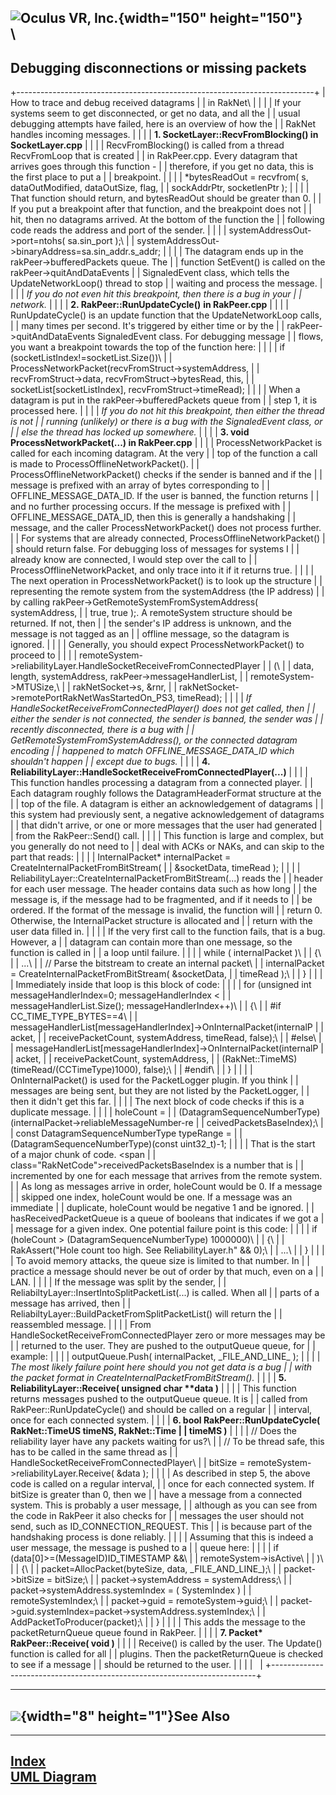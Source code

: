 <span style="background-color: rgb(255, 255, 255);">![Oculus VR,
Inc.](RakNet_Icon_Final-copy.jpg){width="150" height="150"}</span>\
\
  ---------------------------------------------
  Debugging disconnections or missing packets
  ---------------------------------------------

+--------------------------------------------------------------------------+
| <span class="RakNetBlueHeader">How to trace and debug received datagrams |
| in RakNet</span>\                                                        |
|                                                                          |
| If your systems seem to get disconnected, or get no data, and all the    |
| usual debugging attempts have failed, here is an overview of how the     |
| RakNet handles incoming messages.                                        |
|                                                                          |
| **1. SocketLayer::RecvFromBlocking() in SocketLayer.cpp**                |
|                                                                          |
| RecvFromBlocking() is called from a thread RecvFromLoop that is created  |
| in RakPeer.cpp. Every datagram that arrives goes through this function - |
| therefore, if you get no data, this is the first place to put a          |
| breakpoint.                                                              |
|                                                                          |
| \*bytesReadOut = recvfrom( s, dataOutModified, dataOutSize, flag,        |
| sockAddrPtr, socketlenPtr );                                             |
|                                                                          |
| That function should return, and bytesReadOut should be greater than 0.  |
| If you put a breakpoint after that function, and the breakpoint does not |
| hit, then no datagrams arrived. At the bottom of the function the        |
| following code reads the address and port of the sender.                 |
|                                                                          |
| systemAddressOut-&gt;port=ntohs( sa.sin\_port );\                        |
| systemAddressOut-&gt;binaryAddress=sa.sin\_addr.s\_addr;                 |
|                                                                          |
| The datagram ends up in the rakPeer-&gt;bufferedPackets queue. The       |
| function SetEvent() is called on the rakPeer-&gt;quitAndDataEvents       |
| SignaledEvent class, which tells the UpdateNetworkLoop() thread to stop  |
| waiting and process the message.                                         |
|                                                                          |
| *If you do not even hit this breakpoint, then there is a bug in your     |
| network.*                                                                |
|                                                                          |
| **2. RakPeer::RunUpdateCycle()** **in RakPeer.cpp**                      |
|                                                                          |
| RunUpdateCycle() is an update function that the UpdateNetworkLoop calls, |
| many times per second. It's triggered by either time or by the           |
| rakPeer-&gt;quitAndDataEvents SignaledEvent class. For debugging message |
| flows, you want a breakpoint towards the top of the function here:       |
|                                                                          |
| if (socketListIndex!=socketList.Size())\                                 |
| ProcessNetworkPacket(recvFromStruct-&gt;systemAddress,                   |
| recvFromStruct-&gt;data, recvFromStruct-&gt;bytesRead, this,             |
| socketList\[socketListIndex\], recvFromStruct-&gt;timeRead);             |
|                                                                          |
| When a datagram is put in the rakPeer-&gt;bufferedPackets queue from     |
| step 1, it is processed here.                                            |
|                                                                          |
| *If you do not hit this breakpoint, then either the thread is not        |
| running (unlikely) or there is a bug with the SignaledEvent class, or    |
| else the thread has locked up somewhere.*                                |
|                                                                          |
| **3. void ProcessNetworkPacket(...) in RakPeer.cpp**                     |
|                                                                          |
| ProcessNetworkPacket is called for each incoming datagram. At the very   |
| top of the function a call is made to ProcessOfflineNetworkPacket().     |
| ProcessOfflineNetworkPacket() checks if the sender is banned and if the  |
| message is prefixed with an array of bytes corresponding to              |
| OFFLINE\_MESSAGE\_DATA\_ID. If the user is banned, the function returns  |
| and no further processing occurs. If the message is prefixed with        |
| OFFLINE\_MESSAGE\_DATA\_ID, then this is generally a handshaking         |
| message, and the caller ProcessNetworkPacket() does not process further. |
| For systems that are already connected, ProcessOfflineNetworkPacket()    |
| should return false. For debugging loss of messages for systems I        |
| already know are connected, I would step over the call to                |
| ProcessOfflineNetworkPacket, and only trace into it if it returns true.  |
|                                                                          |
| The next operation in ProcessNetworkPacket() is to look up the structure |
| representing the remote system from the systemAddress (the IP address)   |
| by calling rakPeer-&gt;GetRemoteSystemFromSystemAddress( systemAddress,  |
| true, true );. A remoteSystem structure should be returned. If not, then |
| the sender's IP address is unknown, and the message is not tagged as an  |
| offline message, so the datagram is ignored.                             |
|                                                                          |
| Generally, you should expect ProcessNetworkPacket() to proceed to        |
|                                                                          |
| remoteSystem-&gt;reliabilityLayer.HandleSocketReceiveFromConnectedPlayer |
| (\                                                                       |
| data, length, systemAddress, rakPeer-&gt;messageHandlerList,             |
| remoteSystem-&gt;MTUSize,\                                               |
| rakNetSocket-&gt;s, &rnr,                                                |
| rakNetSocket-&gt;remotePortRakNetWasStartedOn\_PS3, timeRead);           |
|                                                                          |
| *If HandleSocketReceiveFromConnectedPlayer() does not get called, then   |
| either the sender is not connected, the sender is banned, the sender was |
| recently disconnected, there is a bug with                               |
| GetRemoteSystemFromSystemAddress(), or the connected datagram encoding   |
| happened to match OFFLINE\_MESSAGE\_DATA\_ID which shouldn't happen      |
| except due to bugs.*                                                     |
|                                                                          |
| **4. ReliabilityLayer::HandleSocketReceiveFromConnectedPlayer(...)**     |
|                                                                          |
| This function handles processing a datagram from a connected player.     |
| Each datagram roughly follows the DatagramHeaderFormat structure at the  |
| top of the file. A datagram is either an acknowledgement of datagrams    |
| this system had previously sent, a negative acknowledgement of datagrams |
| that didn't arrive, or one or more messages that the user had generated  |
| from the RakPeer::Send() call.                                           |
|                                                                          |
| This function is large and complex, but you generally do not need to     |
| deal with ACKs or NAKs, and can skip to the part that reads:             |
|                                                                          |
| InternalPacket\* internalPacket = CreateInternalPacketFromBitStream(     |
| &socketData, timeRead );                                                 |
|                                                                          |
| ReliabilityLayer::CreateInternalPacketFromBitStream(...) reads the       |
| header for each user message. The header contains data such as how long  |
| the message is, if the message had to be fragmented, and if it needs to  |
| be ordered. If the format of the message is invalid, the function will   |
| return 0. Otherwise, the InternalPacket structure is allocated and       |
| return with the user data filled in.                                     |
|                                                                          |
| If the very first call to the function fails, that is a bug. However, a  |
| datagram can contain more than one message, so the function is called in |
| a loop until failure.                                                    |
|                                                                          |
| while ( internalPacket )\                                                |
| {\                                                                       |
| ...\                                                                     |
| // Parse the bitstream to create an internal packet\                     |
| internalPacket = CreateInternalPacketFromBitStream( &socketData,         |
| timeRead );\                                                             |
| }                                                                        |
|                                                                          |
| Immediately inside that loop is this block of code:                      |
|                                                                          |
| for (unsigned int messageHandlerIndex=0; messageHandlerIndex &lt;        |
| messageHandlerList.Size(); messageHandlerIndex++)\                       |
| {\                                                                       |
| \#if CC\_TIME\_TYPE\_BYTES==4\                                           |
| messageHandlerList\[messageHandlerIndex\]-&gt;OnInternalPacket(internalP |
| acket,                                                                   |
| receivePacketCount, systemAddress, timeRead, false);\                    |
| \#else\                                                                  |
| messageHandlerList\[messageHandlerIndex\]-&gt;OnInternalPacket(internalP |
| acket,                                                                   |
| receivePacketCount, systemAddress,                                       |
| (RakNet::TimeMS)(timeRead/(CCTimeType)1000), false);\                    |
| \#endif\                                                                 |
| }                                                                        |
|                                                                          |
| OnInternalPacket() is used for the PacketLogger plugin. If you think     |
| messages are being sent, but they are not listed by the PacketLogger,    |
| then it didn't get this far.                                             |
|                                                                          |
| The next block of code checks if this is a duplicate message.            |
|                                                                          |
| holeCount =                                                              |
| (DatagramSequenceNumberType)(internalPacket-&gt;reliableMessageNumber-re |
| ceivedPacketsBaseIndex);\                                                |
| const DatagramSequenceNumberType typeRange =                             |
| (DatagramSequenceNumberType)(const uint32\_t)-1;                         |
|                                                                          |
| That is the start of a major chunk of code. <span                        |
| class="RakNetCode">receivedPacketsBaseIndex</span> is a number that is   |
| incremented by one for each message that arrives from the remote system. |
| As long as messages arrive in order, holeCount would be 0. If a message  |
| skipped one index, holeCount would be one. If a message was an immediate |
| duplicate, holeCount would be negative 1 and be ignored.                 |
| hasReceivedPacketQueue is a queue of booleans that indicates if we got a |
| message for a given index. One potential failure point is this code:     |
|                                                                          |
| if (holeCount &gt; (DatagramSequenceNumberType) 1000000)\                |
| {\                                                                       |
| RakAssert("Hole count too high. See ReliabilityLayer.h" && 0);\          |
| ...\                                                                     |
| }                                                                        |
|                                                                          |
| To avoid memory attacks, the queue size is limited to that number. In    |
| practice a message should never be out of order by that much, even on a  |
| LAN.                                                                     |
|                                                                          |
| If the message was split by the sender,                                  |
| ReliabiltyLayer::InsertIntoSplitPacketList(...) is called. When all      |
| parts of a message has arrived, then                                     |
| ReliabiltyLayer::BuildPacketFromSplitPacketList() will return the        |
| reassembled message.                                                     |
|                                                                          |
| From HandleSocketReceiveFromConnectedPlayer zero or more messages may be |
| returned to the user. They are pushed to the outputQueue queue, for      |
| example:                                                                 |
|                                                                          |
| outputQueue.Push( internalPacket, \_FILE\_AND\_LINE\_ );                 |
|                                                                          |
| *The most likely failure point here should you not get data is a bug     |
| with the packet format in CreateInternalPacketFromBitStream().*          |
|                                                                          |
| **5. ReliabilityLayer::Receive( unsigned char \*\*data )**               |
|                                                                          |
| This function returns messages pushed to the outputQueue queue. It is    |
| called from RakPeer::RunUpdateCycle() and should be called on a regular  |
| interval, once for each connected system.                                |
|                                                                          |
| **6. bool RakPeer::RunUpdateCycle( RakNet::TimeUS timeNS, RakNet::Time   |
| timeMS )**                                                               |
|                                                                          |
| // Does the reliability layer have any packets waiting for us?\          |
| // To be thread safe, this has to be called in the same thread as        |
| HandleSocketReceiveFromConnectedPlayer\                                  |
| bitSize = remoteSystem-&gt;reliabilityLayer.Receive( &data );            |
|                                                                          |
| As described in step 5, the above code is called on a regular interval,  |
| once for each connected system. If bitSize is greater than 0, then we    |
| have a message from a connected system. This is probably a user message, |
| although as you can see from the code in RakPeer it also checks for      |
| messages the user should not send, such as ID\_CONNECTION\_REQUEST. This |
| is because part of the handshaking process is done reliably.             |
|                                                                          |
| Assuming that this is indeed a user message, the message is pushed to a  |
| queue here:<span class="RakNetCode"></span>                              |
|                                                                          |
| if (data\[0\]&gt;=(MessageID)ID\_TIMESTAMP &&\                           |
| remoteSystem-&gt;isActive\                                               |
| )\                                                                       |
| {\                                                                       |
| packet=AllocPacket(byteSize, data, \_FILE\_AND\_LINE\_);\                |
| packet-&gt;bitSize = bitSize;\                                           |
| packet-&gt;systemAddress = systemAddress;\                               |
| packet-&gt;systemAddress.systemIndex = ( SystemIndex )                   |
| remoteSystemIndex;\                                                      |
| packet-&gt;guid = remoteSystem-&gt;guid;\                                |
| packet-&gt;guid.systemIndex=packet-&gt;systemAddress.systemIndex;\       |
| AddPacketToProducer(packet);\                                            |
| }                                                                        |
|                                                                          |
| This adds the message to the packetReturnQueue queue found in RakPeer.   |
|                                                                          |
| **7. Packet\* RakPeer::Receive( void )**                                 |
|                                                                          |
| Receive() is called by the user. The Update() function is called for all |
| plugins. Then the packetReturnQueue is checked to see if a message       |
| should be returned to the user.                                          |
|                                                                          |
|                                                                          |
+--------------------------------------------------------------------------+

  -----------------------------------------------
  ![](spacer.gif){width="8" height="1"}See Also
  -----------------------------------------------

  ---------------------------------------------------
  [Index](index.html)\
  [UML Diagram](RakNetUML.jpg)[](swigtutorial.html)
  ---------------------------------------------------


